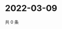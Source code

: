 # 2022-03-09

共 0 条

<!-- BEGIN WEIBO -->
<!-- 最后更新时间 Wed Mar 09 2022 12:15:38 GMT+0800 (China Standard Time) -->

<!-- END WEIBO -->
